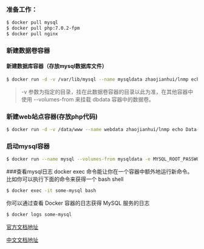 ### 准备工作：
```sh
$ docker pull mysql
$ docker pull php:7.0.2-fpm
$ docker pull nginx
```

### 新建数据卷容器
#### 新建数据库容器（存放mysql数据库文件）
```sh
$ docker run -d -v /var/lib/mysql --name mysqldata zhaojianhui/lnmp echo Data-only container for postgres
```
> -v 参数为指定的目录，挂在此数据卷容器的目录以此为准，在其他容器中使用 --volumes-from 来挂载 dbdata 容器中的数据卷。
### 新建web站点容器(存放php代码)

```sh
$ docker run -d -v /data/www --name webdata zhaojianhui/lnmp echo Data-only container for postgres
```


### 启动mysql容器

```sh
$ docker run --name mysql --volumes-from mysqldata -e MYSQL_ROOT_PASSWORD=123456 -d mysql
```

###查看mysql日志
docker exec 命令能让你在一个容器中额外地运行新命令。比如你可以执行下面的命令来获得一个 bash shell

```sh
$ docker exec -it some-mysql bash
```

你可以通过查看 Docker 容器的日志获得 MySQL 服务的日志
```sh
$ docker logs some-mysql
```
[官方文档地址](https://hub.docker.com/_/mysql/)

[中文文档地址](https://github.com/DaoCloud/library-image/tree/master/mysql)